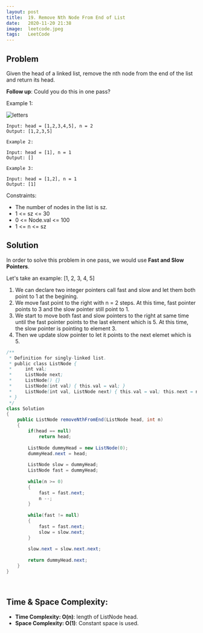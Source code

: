 ```yaml
---
layout: post 
title:  19. Remove Nth Node From End of List 
date:   2020-11-20 21:38
image:  leetcode.jpeg
tags:   LeetCode
---
```


## Problem

Given the head of a linked list, remove the nth node from the end of the list and return its head.

**Follow up**: Could you do this in one pass?

Example 1:

![letters](https://assets.leetcode.com/uploads/2020/10/03/remove_ex1.jpg)

```
Input: head = [1,2,3,4,5], n = 2
Output: [1,2,3,5]

Example 2:

Input: head = [1], n = 1
Output: []

Example 3:

Input: head = [1,2], n = 1
Output: [1]
```

Constraints:

* The number of nodes in the list is sz.
* 1 <= sz <= 30
* 0 <= Node.val <= 100
* 1 <= n <= sz

## Solution

In order to solve this problem in one pass, we would use **Fast and Slow Pointers**. 

Let's take an example: [1, 2, 3, 4, 5]

1. We can declare two integer pointers call fast and slow and let them both point to 1 at the begining.
2. We move fast point to the right with n = 2 steps. At this time, fast pointer points to 3 and the slow pointer still point to 1. 
3. We start to move both fast and slow pointers to the right at same time until the fast pointer points to the last element which is 5. At this time, the slow pointer is pointing to element 3. 
4. Then we update slow pointer to let it points to the next elemet which is 5. 

```java
/**
 * Definition for singly-linked list.
 * public class ListNode {
 *     int val;
 *     ListNode next;
 *     ListNode() {}
 *     ListNode(int val) { this.val = val; }
 *     ListNode(int val, ListNode next) { this.val = val; this.next = next; }
 * }
 */
class Solution 
{
    public ListNode removeNthFromEnd(ListNode head, int n) 
    {
        if(head == null)
            return head;
        
        ListNode dummyHead = new ListNode(0);
        dummyHead.next = head;
        
        ListNode slow = dummyHead;
        ListNode fast = dummyHead;
        
        while(n >= 0)
        {
            fast = fast.next;
            n --;
        }
        
        while(fast != null)
        {
            fast = fast.next;
            slow = slow.next;
        }
        
        slow.next = slow.next.next;
        
        return dummyHead.next;
    }
}
```

<!-- Line breaks -->
<br />

## Time & Space Complexity:

* **Time Complexity: O(n)**: length of ListNode head.
* **Space Complexity: O(1)**: Constant space is used.
